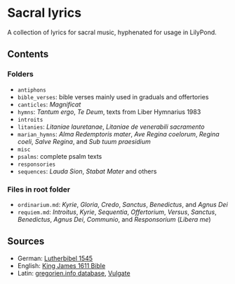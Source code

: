 # Sacral lyrics

A collection of lyrics for sacral music, hyphenated for usage in LilyPond.


## Contents

### Folders

- `antiphons`
- `bible_verses`: bible verses mainly used in graduals and offertories
- `canticles`: *Magnificat*
- `hymns`: *Tantum ergo*, *Te Deum*, texts from Liber Hymnarius 1983
- `introits`
- `litanies`: *Litaniae lauretanae*, *Litaniae de venerabili sacramento*
- `marian_hymns`: *Alma Redemptoris mater*, *Ave Regina coelorum*, *Regina coeli*, *Salve Regina*, and *Sub tuum praesidium*
- `misc`
- `psalms`: complete psalm texts
- `responsories`
- `sequences`: *Lauda Sion*, *Stabat Mater* and others


### Files in root folder

- `ordinarium.md`: *Kyrie*, *Gloria*, *Credo*, *Sanctus*, *Benedictus*, and *Agnus Dei*
- `requiem.md`: *Introitus*, *Kyrie*, *Sequentia*, *Offertorium*, *Versus*, *Sanctus*, *Benedictus*, *Agnus Dei*, *Communio*, and *Responsorium* (*Libera me*)



## Sources

- German: [Lutherbibel 1545](http://www.zeno.org/Literatur/M/Luther,+Martin/Luther-Bibel+1545)
- English: [King James 1611 Bible](https://www.kingjamesbibleonline.org/1611-Bible)
- Latin: [gregorien.info database](https://gregorien.info/), [Vulgate](http://www.vatican.va/archive/bible/nova_vulgata/documents/nova-vulgata_index_lt.html)
